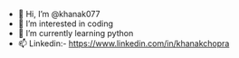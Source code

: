 - 👋 Hi, I’m @khanak077
- 👀 I’m interested in coding
- 🌱 I’m currently learning python
- 📫 Linkedin:- https://www.linkedin.com/in/khanakchopra

<!---
khanak077/khanak077 is a ✨ special ✨ repository because its `README.md` (this file) appears on your GitHub profile.
You can click the Preview link to take a look at your changes.
--->
